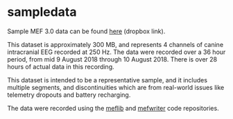 # sampledata

Sample MEF 3.0 data can be found [here](https://www.dropbox.com/sh/334r3ldwqe989ec/AADFjs9GcxhEpf3SwWIE75SVa?dl=0) (dropbox link).

This dataset is approximately 300 MB, and represents 4 channels of canine intracranial EEG recorded at 250 Hz.  The data were recorded over a 36 hour period, from mid 9 August 2018 through 10 August 2018.  There is over 28 hours of actual data in this recording.

This dataset is intended to be a representative sample, and it includes multiple segments, and discontinuities which are from real-world issues like telemetry dropouts and battery recharging.

The data were recorded using the [meflib](https://github.com/msel-source/meflib) and [mefwriter](https://github.com/msel-source/mefwriter) code repositories.
